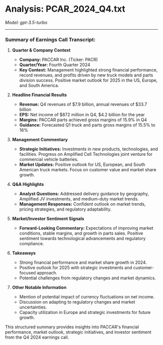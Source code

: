 # Analysis: PCAR_2024_Q4.txt

*Model: gpt-3.5-turbo*

---

### Summary of Earnings Call Transcript:

1. **Quarter & Company Context**
   - **Company:** PACCAR Inc. (Ticker: PACR)
   - **Quarter/Year:** Fourth Quarter 2024
   - **Key Context:** Management highlighted strong financial performance, record revenues, and profits driven by new truck models and parts division success. Positive market outlook for 2025 in the US, Europe, and South America.

2. **Headline Financial Results**
   - **Revenue:** Q4 revenues of $7.9 billion, annual revenues of $33.7 billion
   - **EPS:** Net income of $872 million in Q4, $4.2 billion for the year
   - **Margins:** PACCAR parts achieved gross margins of 15.9% in Q4
   - **Guidance:** Forecasted Q1 truck and parts gross margins of 15.5% to 16%

3. **Management Commentary**
   - **Strategic Initiatives:** Investments in new products, technologies, and facilities. Progress on Amplified Cell Technologies joint venture for commercial vehicle batteries.
   - **Market Updates:** Positive outlook for US, European, and South American truck markets. Focus on customer value and market share growth.

4. **Q&A Highlights**
   - **Analyst Questions:** Addressed delivery guidance by geography, Amplified JV investments, and medium-duty market trends.
   - **Management Responses:** Confident outlook on market trends, pricing strategies, and regulatory adaptability.

5. **Market/Investor Sentiment Signals**
   - **Forward-Looking Commentary:** Expectations of improving market conditions, stable margins, and growth in parts sales. Positive sentiment towards technological advancements and regulatory compliance.

6. **Takeaways**
   - Strong financial performance and market share growth in 2024.
   - Positive outlook for 2025 with strategic investments and customer-focused approach.
   - Potential challenges from regulatory changes and market dynamics.

7. **Other Notable Information**
   - Mention of potential impact of currency fluctuations on net income.
   - Discussion on adapting to regulatory changes and market uncertainties.
   - Capacity utilization in Europe and strategic investments for future growth.

This structured summary provides insights into PACCAR's financial performance, market outlook, strategic initiatives, and investor sentiment from the Q4 2024 earnings call.